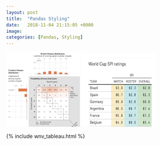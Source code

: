 ```yaml
---
layout: post
title:  "Pandas Styling"
date:   2018-11-04 21:15:05 +0000
image: 
categories: [Pandas, Styling]
---
```


<img width="200" heigth="200" src="https://raw.githubusercontent.com/slee279/slee279.github.io/master/assets/images/blog_img/example1.png">
<img width="200" height="200" src="https://raw.githubusercontent.com/slee279/slee279.github.io/master/assets/images/blog_img/example2.png">


{% include wnv_tableau.html %}
